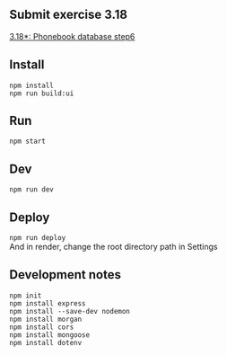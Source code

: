 ## Submit exercise 3.18
[3.18*: Phonebook database step6](<https://fullstackopen.com/en/part3/saving_data_to_mongo_db#exercises-3-15-3-18>)  

## Install
`npm install`  
`npm run build:ui`

## Run
`npm start`  

## Dev
`npm run dev`  

## Deploy
`npm run deploy`  
And in render, change the root directory path in Settings  

## Development notes
```
npm init
npm install express
npm install --save-dev nodemon
npm install morgan
npm install cors
npm install mongoose
npm install dotenv
```